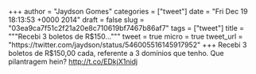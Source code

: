 
+++
author = "Jaydson Gomes"
categories = ["tweet"]
date = "Fri Dec 19 18:13:53 +0000 2014"
draft = false
slug = "03ea9ca7f51c2f21a20e8c710619bf7467b86af7"
tags = ["tweet"]
title = """Recebi 3 boletos de R$150..."""
tweet = true
micro = true
tweet_url = "https://twitter.com/jaydson/status/546005516145917952"
+++
Recebi 3 boletos de R$150,00 cada, referente a 3 domínios que tenho. Que pilantragem hein? http://t.co/EDkjX1nidj
